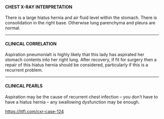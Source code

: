 #### CHEST X-RAY INTERPRETATION
There is a large hiatus hernia and air fluid level within the stomach. There is consolidation in the right base. Otherwise lung parenchyma and pleura are normal.

---------------
#### CLINICAL CORRELATION
Aspiration pneumoniaIt is highly likely that this lady has aspirated her stomach contents into her right lung. After recovery, if fit for surgery then a repair of this hiatus hernia should be considered, particularly if this is a recurrent problem.

---------------
#### CLINICAL PEARLS
Aspiration may be the cause of recurrent chest infection – you don’t have to have a hiatus hernia – any swallowing dysfunction may be enough.


<https://litfl.com/cxr-case-124>